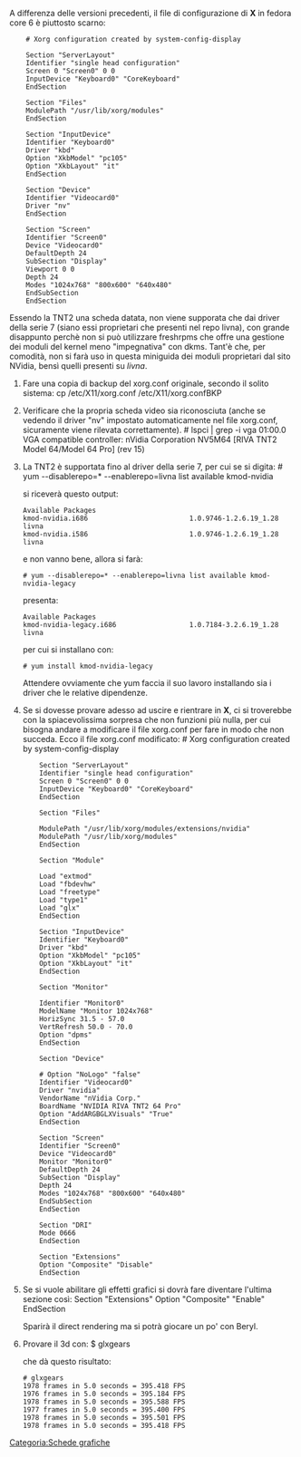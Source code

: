 A differenza delle versioni precedenti, il file di configurazione di **X** in fedora core 6 è piuttosto scarno:

        # Xorg configuration created by system-config-display

        Section "ServerLayout"
        Identifier "single head configuration"
        Screen 0 "Screen0" 0 0
        InputDevice "Keyboard0" "CoreKeyboard"
        EndSection

        Section "Files"
        ModulePath "/usr/lib/xorg/modules"
        EndSection

        Section "InputDevice"
        Identifier "Keyboard0"
        Driver "kbd"
        Option "XkbModel" "pc105"
        Option "XkbLayout" "it"
        EndSection

        Section "Device"
        Identifier "Videocard0"
        Driver "nv"
        EndSection

        Section "Screen"
        Identifier "Screen0"
        Device "Videocard0"
        DefaultDepth 24
        SubSection "Display"
        Viewport 0 0
        Depth 24
        Modes "1024x768" "800x600" "640x480"
        EndSubSection
        EndSection

Essendo la TNT2 una scheda datata, non viene supporata che dai driver della serie 7 (siano essi proprietari che presenti nel repo livna), con grande disappunto perchè non si può utilizzare freshrpms che offre una gestione dei moduli del kernel meno "impegnativa" con dkms.
Tant'è che, per comodità, non si farà uso in questa miniguida dei moduli proprietari dal sito NVidia, bensì quelli presenti su *livna*.

1.  Fare una copia di backup del xorg.conf originale, secondo il solito sistema:
        cp /etc/X11/xorg.conf /etc/X11/xorg.confBKP

2.  Verificare che la propria scheda video sia riconosciuta (anche se vedendo il driver "nv" impostato automaticamente nel file xorg.conf, sicuramente viene rilevata correttamente).
        # lspci | grep -i vga
        01:00.0 VGA compatible controller: nVidia Corporation NV5M64 [RIVA TNT2 Model 64/Model 64 Pro] (rev 15)

3.  La TNT2 è supportata fino al driver della serie 7, per cui se si digita:
        # yum --disablerepo=* --enablerepo=livna list available kmod-nvidia

    si riceverà questo output:

        Available Packages
        kmod-nvidia.i686                         1.0.9746-1.2.6.19_1.28 livna
        kmod-nvidia.i586                         1.0.9746-1.2.6.19_1.28 livna

    e non vanno bene, allora si farà:

        # yum --disablerepo=* --enablerepo=livna list available kmod-nvidia-legacy

    presenta:

        Available Packages
        kmod-nvidia-legacy.i686                  1.0.7184-3.2.6.19_1.28 livna

    per cui si installano con:

        # yum install kmod-nvidia-legacy

    Attendere ovviamente che yum faccia il suo lavoro installando sia i driver che le relative dipendenze.

4.  Se si dovesse provare adesso ad uscire e rientrare in **X**, ci si troverebbe con la spiacevolissima sorpresa che non funzioni più nulla, per cui bisogna andare a modificare il file xorg.conf per fare in modo che non succeda.
    Ecco il file xorg.conf modificato:
            # Xorg configuration created by system-config-display

            Section "ServerLayout"
            Identifier "single head configuration"
            Screen 0 "Screen0" 0 0
            InputDevice "Keyboard0" "CoreKeyboard"
            EndSection

            Section "Files"

            ModulePath "/usr/lib/xorg/modules/extensions/nvidia"
            ModulePath "/usr/lib/xorg/modules"
            EndSection

            Section "Module"

            Load "extmod"
            Load "fbdevhw"
            Load "freetype"
            Load "type1"
            Load "glx"
            EndSection

            Section "InputDevice"
            Identifier "Keyboard0"
            Driver "kbd"
            Option "XkbModel" "pc105"
            Option "XkbLayout" "it"
            EndSection

            Section "Monitor"

            Identifier "Monitor0"
            ModelName "Monitor 1024x768"
            HorizSync 31.5 - 57.0
            VertRefresh 50.0 - 70.0
            Option "dpms"
            EndSection

            Section "Device"

            # Option "NoLogo" "false"
            Identifier "Videocard0"
            Driver "nvidia"
            VendorName "nVidia Corp."
            BoardName "NVIDIA RIVA TNT2 64 Pro"
            Option "AddARGBGLXVisuals" "True"
            EndSection

            Section "Screen"
            Identifier "Screen0"
            Device "Videocard0"
            Monitor "Monitor0"
            DefaultDepth 24
            SubSection "Display"
            Depth 24
            Modes "1024x768" "800x600" "640x480"
            EndSubSection
            EndSection

            Section "DRI"
            Mode 0666
            EndSection

            Section "Extensions"
            Option "Composite" "Disable"
            EndSection

5.  Se si vuole abilitare gli effetti grafici si dovrà fare diventare l'ultima sezione così:
            Section "Extensions"
            Option "Composite" "Enable"
            EndSection

    Sparirà il direct rendering ma si potrà giocare un po' con Beryl.

6.  Provare il 3d con:
        $ glxgears

    che dà questo risultato:

        # glxgears
        1978 frames in 5.0 seconds = 395.418 FPS
        1976 frames in 5.0 seconds = 395.184 FPS
        1978 frames in 5.0 seconds = 395.588 FPS
        1977 frames in 5.0 seconds = 395.400 FPS
        1978 frames in 5.0 seconds = 395.501 FPS
        1978 frames in 5.0 seconds = 395.418 FPS

[Categoria:Schede grafiche](Categoria:Schede_grafiche "wikilink")
